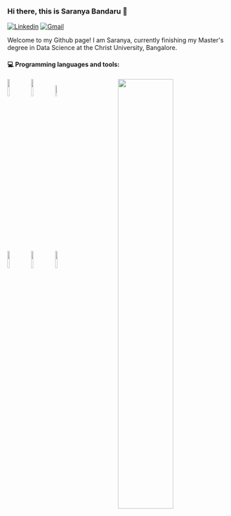 ### Hi there, this is Saranya Bandaru 👋 
 

[![Linkedin](https://img.shields.io/badge/-LinkedIn-blue?style=flat&logo=Linkedin&logoColor=white)](https://www.linkedin.com/in/saranya-b-a99449245/)
[![Gmail](https://img.shields.io/badge/-Gmail-c14438?style=flat&logo=Gmail&logoColor=white)](mailto:saranyabandaru91@gmail.com)

Welcome to my Github page! 
I am Saranya, currently finishing my Master's degree in Data Science at the Christ University, Bangalore. 


#### :computer: Programming languages and tools: 
<p>
	<img width="50%" align="right" src="https://github-readme-stats.vercel.app/api?username=FernandoRoldan93&show_icons=true&hide_border=true" />

<code><img width="10%" src="https://www.vectorlogo.zone/logos/java/java-ar21.svg"></code>
<code><img width="10%" src="https://www.vectorlogo.zone/logos/python/python-ar21.svg"></code>
<code><img width="8%" src="https://www.vectorlogo.zone/logos/r-project/r-project-icon.svg"></code>
<br />
<code><img width="10%" src="https://www.vectorlogo.zone/logos/pocoo_flask/pocoo_flask-ar21.svg"></code>
<code><img width="10%" src="https://www.vectorlogo.zone/logos/mysql/mysql-ar21.svg"></code>
<code><img width="10%" src="https://www.vectorlogo.zone/logos/mongodb/mongodb-ar21.svg"></code>
<br />
